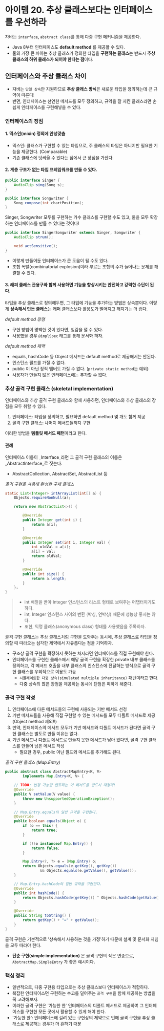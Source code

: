 # 아이템 20. 추상 클래스보다는 인터페이스를 우선하라

자바는 `interface`, `abstract class`를 통해 다중 구현 메커니즘을 제공한다.

- Java 8부터 인터페이스도 **default method** 를 제공할 수 있다.
- 둘의 가장 큰 차이는 추상 클래스가 정의한 타입을 **구현하는 클래스**는 반드시 **추상 클래스의 하위 클래스가 되어야 한다는 점**이다.

## 인터페이스와 추상 클래스 차이

- 자바는 `단일 상속`만 지원하므로 **추상 클래스 방식**은 새로운 타입을 정의하는데 큰 규약이 따른다!
- 반면, 인터페이스는 선언한 메서드를 모두 정의하고, 규약을 잘 지킨 클래스라면 손쉽게 인터페이스를 구현해넣을 수 있다.

### 인터페이스의 장점

#### 1. **믹스인(mixin)** 정의에 안성맞춤

- 믹스인: 클래스가 구현할 수 있는 타입으로, 주 클래스의 타입은 아니지만 필요한 기능을 제공한다. (Comparable)
- 기존 클래스에 덧씌울 수 있다는 점에서 큰 장점을 가진다.

#### 2. **계층 구조가 없는** 타입 프레임워크를 만들 수 있다.

```java
public interface Singer {
    AudioClip sing(Song s);
}

public interface Songwriter {
    Song compose(int chartPosition);
}
```

Singer, Songwriter 모두를 구현하는 가수 클래스를 구현할 수도 있고, 둘을 모두 확장하는 인터페이스를 만들 수 있다는 것이다!

```java
public interface SingerSongwriter extends Singer, Songwriter {
    AudioClip strum();

    void actSensitive();
}
```

- 이렇게 만들어둔 인터페이스가 큰 도움이 될 수도 있다.
- 조합 폭발(combinatorial explosion)이라 부르는 조합의 수가 늘어나는 문제를 해결할 수 있다.

#### 3. 래퍼 클래스 관용구와 함께 사용하면 기능을 향상시키는 안전하고 강력한 수단이 된다.

타입을 추상 클래스로 정의해두면, 그 타입에 기능을 추가하는 방법은 상속뿐이다. 이렇게 **상속해서 만든 클래스**는 래퍼 클래스보다 활용도가 떨어지고 깨지기는 더 쉽다.

_default method 장점_

- 구현 방법이 명백한 것이 있다면, 일감을 덜 수 있다.
- 사용했을 경우 `@implSpec` 태그를 통해 문서화 하자.

_default method 제약_

- equals, hashCode 등 Object 메서드는 default method로 제공해서는 안된다.
- 인스턴스 필드를 가질 수 없다.
- public 이 아닌 정적 멤버도 가질 수 없다. (`private static method`는 예외)
- 사용자가 만들지 않은 인터페이스에는 추가할 수 없다.

### 추상 골격 구현 클래스 (skeletal implementation)

인터페이스와 추상 골격 구현 클래스와 함께 사용하면, 인터페이스와 추상 클래스의 장점을 모두 취할 수 있다.

1. 인터페이스: 타입을 정의하고, 필요하면 default method 몇 개도 함께 제공
2. 골격 구현 클래스: 나머지 메서드들까지 구현

이러한 방법을 **템플릿 메서드 패턴**이라고 한다.

#### 관례

인터페이스 이름이 _Interface_라면 그 골격 구현 클래스의 이름은 _AbstractInterface_로 짓는다.

- AbstractCollection, AbstractSet, AbstractList 등

_골격 구현을 사용해 완성한 구체 클래스_

```java
static List<Integer> intArrayList(int[] a) {
    Objects.requireNonNull(a);

    return new AbstractList<>() {

        @Override
        public Integer get(int i) {
            return a[i];
        }

        @Override
        public Integer set(int i, Integer val) {
            int oldVal = a[i];
            a[i] = val;
            return oldVal;
        }

        @Override
        public int size() {
            return a.length;
        }
    };
}
```

> - int 배열을 받아 Integer 인스턴스의 리스트 형태로 보여주는 어댑터이기도 하다.
> - int, Integer 인스턴스 사이의 변환 (박싱, 언박싱) 때문에 성능상 좋지는 않다.
> - 또한, 익명 클래스(anonymous class) 형태를 사용했음을 주목하자.


골격 구현 클래스는 추상 클래스처럼 구현을 도와주는 동시에, 추상 클래스로 타입을 정의할 때 따라오는 심각한 제약에서 자유롭다는 점을 기억하자.

- 구조상 골격 구현을 확장하지 못하는 처지라면 인터페이스를 직접 구현해야 한다.
- 인터페이스를 구현한 클래스에서 해당 골격 구현을 확장한 private 내부 클래스를 정의하고, 각 메서드 호출을 내부 클래스의 인스턴스에 전달하는 방식으로 골격 구현 클래스를 우회적으로 이용도 가능
    - `시뮬레이트한 다중 상속(simulated multiple inheritance)` 패턴이라고 한다.
    - 다중 상속의 많은 장점을 제공하는 동시에 단점은 피하게 해준다.

### 골격 구현 작성

1. 인터페이스에 다른 메서드들의 구현에 사용되는 기반 메서드 선정
2. 기반 메서드들을 사용해 직접 구현할 수 있는 메서드를 모두 디폴트 메서드로 제공 (Object method 제외!!)
3. 만약, 인터페이스의 메서드 모두가 기반 메서드와 디폴트 메서드가 된다면 골격 구현 클래스는 별도로 만들 이유는 없다.
4. 기반 메서드나 디폴트 메서드로 만들지 못한 메서드가 남아 있다면, 골격 구현 클래스를 만들어 남은 메서드 작성
    - 필요한 경우, public 아닌 필드와 메서드를 추가해도 된다.

_골격 구현 클래스 (Map.Entry)_

```java
public abstract class AbstractMapEntry<K, V>
        implements Map.Entry<K, V> {

    // TODO: 변경 가능한 엔트리는 이 메서드를 반드시 재정의!
    @Override
    public V setValue(V value) {
        throw new UnsupportedOperationException();
    }

    // Map.Entry.equals의 일반 규약을 구현한다.
    @Override
    public boolean equals(Object o) {
        if (o == this) {
            return true;
        }

        if (!(o instanceof Map.Entry)) {
            return false;
        }

        Map.Entry<?, ?> e = (Map.Entry) o;
        return Objects.equals(e.getKey(), getKey())
                && Objects.equals(e.getValue(), getValue());
    }

    // Map.Entry.hashCode의 일반 규약을 구현한다.
    @Override
    public int hashCode() {
        return Objects.hashCode(getKey()) ^ Objects.hashCode(getValue());
    }

    @Override
    public String toString() {
        return getKey() + "=" + getValue();
    }
}
```

골격 구현은 기본적으로 '상속해서 사용하는 것을 가정'하기 때문에 설계 및 문서화 지침을 모두 따라야 한다.

- **단순 구현(simple implementation)** 은 골격 구현의 작은 변종으로, `AbstractMap.SimpleEntry` 가 좋은 예시이다.

### 핵심 정리

- 일반적으로, 다중 구현용 타입으로는 추상 클래스보다 인터페이스가 적합하다.
- 복잡한 인터페이스면 구현하는 수고를 덜어주는 `골격 구현`을 함께 제공하는 방법을 꼭 고려해보자.
- 이러한 골격 구현은 '가능한 한' 인터페이스의 디폴트 메서드로 제공하여 그 인터페이스를 구현한 모든 곳에서 활용할 수 있게 해야 한다.
- '가능한 한': 인터페이스에 걸려 있는 구현상의 제약으로 인해 골격 구현을 추상 클래스로 제공하는 경우가 더 흔하기 때문